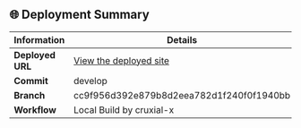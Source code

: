 ## 🌐 Deployment Summary

| Information       | Details                                                                 |
|-------------------|-------------------------------------------------------------------------|
| **Deployed URL**  | [View the deployed site](https://first-matter.github.io/zeno-jam-1-public)                                    |
| **Commit**        | develop                                                                 |
| **Branch**        | cc9f956d392e879b8d2eea782d1f240f0f1940bb                                                                 |
| **Workflow**      | Local Build by cruxial-x                   |
